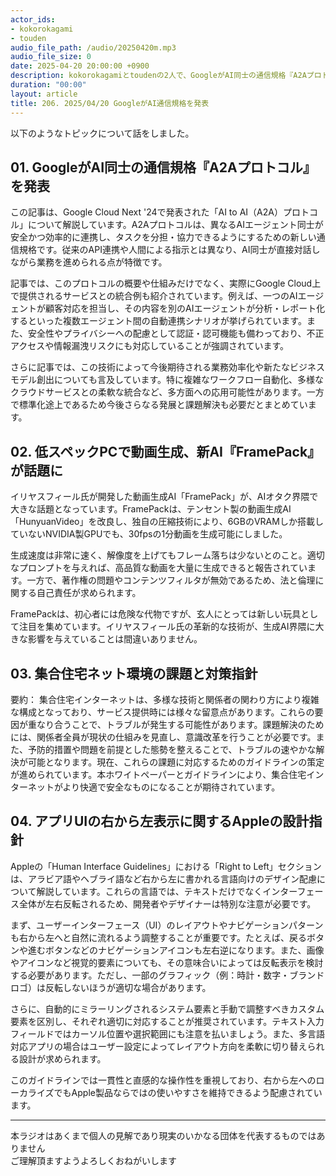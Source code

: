 ```yaml
---
actor_ids:
- kokorokagami
- touden
audio_file_path: /audio/20250420m.mp3
audio_file_size: 0
date: 2025-04-20 20:00:00 +0900
description: kokorokagamiとtoudenの2人で、GoogleがAI同士の通信規格『A2Aプロトコル』を発表、低スペックPCで動画生成、新AI『FramePack』が話題に など について話しました。
duration: "00:00"
layout: article
title: 206. 2025/04/20 GoogleがAI通信規格を発表
---
```


以下のようなトピックについて話をしました。

## 01. GoogleがAI同士の通信規格『A2Aプロトコル』を発表

この記事は、Google Cloud Next '24で発表された「AI to AI（A2A）プロトコル」について解説しています。A2Aプロトコルは、異なるAIエージェント同士が安全かつ効率的に連携し、タスクを分担・協力できるようにするための新しい通信規格です。従来のAPI連携や人間による指示とは異なり、AI同士が直接対話しながら業務を進められる点が特徴です。

記事では、このプロトコルの概要や仕組みだけでなく、実際にGoogle Cloud上で提供されるサービスとの統合例も紹介されています。例えば、一つのAIエージェントが顧客対応を担当し、その内容を別のAIエージェントが分析・レポート化するといった複数エージェント間の自動連携シナリオが挙げられています。また、安全性やプライバシーへの配慮として認証・認可機能も備わっており、不正アクセスや情報漏洩リスクにも対応していることが強調されています。

さらに記事では、この技術によって今後期待される業務効率化や新たなビジネスモデル創出についても言及しています。特に複雑なワークフロー自動化、多様なクラウドサービスとの柔軟な統合など、多方面への応用可能性があります。一方で標準化途上であるため今後さらなる発展と課題解決も必要だとまとめています。

## 02. 低スペックPCで動画生成、新AI『FramePack』が話題に

イリヤスフィール氏が開発した動画生成AI「FramePack」が、AIオタク界隈で大きな話題となっています。FramePackは、テンセント製の動画生成AI「HunyuanVideo」を改良し、独自の圧縮技術により、6GBのVRAMしか搭載していないNVIDIA製GPUでも、30fpsの1分動画を生成可能にしました。

生成速度は非常に速く、解像度を上げてもフレーム落ちは少ないとのこと。適切なプロンプトを与えれば、高品質な動画を大量に生成できると報告されています。一方で、著作権の問題やコンテンツフィルタが無効であるため、法と倫理に関する自己責任が求められます。

FramePackは、初心者には危険な代物ですが、玄人にとっては新しい玩具として注目を集めています。イリヤスフィール氏の革新的な技術が、生成AI界隈に大きな影響を与えていることは間違いありません。

## 03. 集合住宅ネット環境の課題と対策指針

要約：
集合住宅インターネットは、多様な技術と関係者の関わり方により複雑な構成となっており、サービス提供時には様々な留意点があります。これらの要因が重なり合うことで、トラブルが発生する可能性があります。課題解決のためには、関係者全員が現状の仕組みを見直し、意識改革を行うことが必要です。また、予防的措置や問題を前提とした態勢を整えることで、トラブルの速やかな解決が可能となります。現在、これらの課題に対応するためのガイドラインの策定が進められています。本ホワイトペーパーとガイドラインにより、集合住宅インターネットがより快適で安全なものになることが期待されています。

## 04. アプリUIの右から左表示に関するAppleの設計指針

Appleの「Human Interface Guidelines」における「Right to Left」セクションは、アラビア語やヘブライ語など右から左に書かれる言語向けのデザイン配慮について解説しています。これらの言語では、テキストだけでなくインターフェース全体が左右反転されるため、開発者やデザイナーは特別な注意が必要です。

まず、ユーザーインターフェース（UI）のレイアウトやナビゲーションパターンも右から左へと自然に流れるよう調整することが重要です。たとえば、戻るボタンや進むボタンなどのナビゲーションアイコンも左右逆になります。また、画像やアイコンなど視覚的要素についても、その意味合いによっては反転表示を検討する必要があります。ただし、一部のグラフィック（例：時計・数字・ブランドロゴ）は反転しないほうが適切な場合があります。

さらに、自動的にミラーリングされるシステム要素と手動で調整すべきカスタム要素を区別し、それぞれ適切に対応することが推奨されています。テキスト入力フィールドではカーソル位置や選択範囲にも注意を払いましょう。また、多言語対応アプリの場合はユーザー設定によってレイアウト方向を柔軟に切り替えられる設計が求められます。

このガイドラインでは一貫性と直感的な操作性を重視しており、右から左へのローカライズでもApple製品ならではの使いやすさを維持できるよう配慮されています。


___

本ラジオはあくまで個人の見解であり現実のいかなる団体を代表するものではありません  
ご理解頂ますようよろしくおねがいします  
